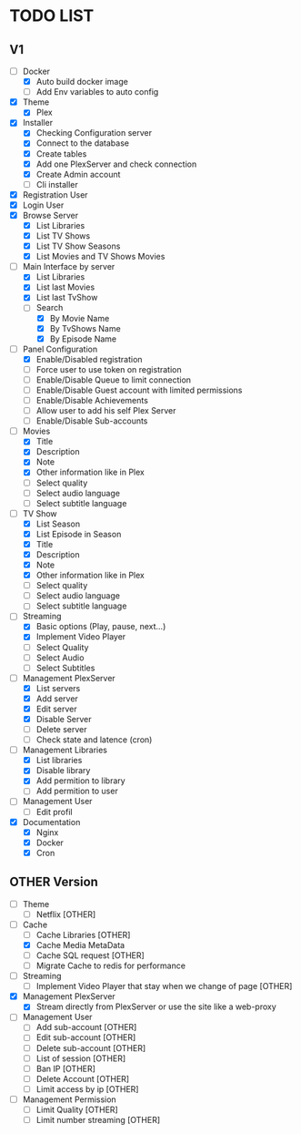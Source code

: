 # TODO LIST

## V1
- [ ] Docker
  - [x] Auto build docker image
  - [ ] Add Env variables to auto config
- [x] Theme
  - [x] Plex
- [x] Installer
  - [x] Checking Configuration server
  - [x] Connect to the database
  - [x] Create tables
  - [x] Add one PlexServer and check connection
  - [x] Create Admin account
  - [ ] Cli installer
- [x] Registration User
- [x] Login User
- [x] Browse Server
  - [x] List Libraries
  - [x] List TV Shows
  - [x] List TV Show Seasons
  - [x] List Movies and TV Shows Movies
- [ ] Main Interface by server
  - [x] List Libraries
  - [x] List last Movies
  - [x] List last TvShow
  - [ ] Search
    - [x] By Movie Name
    - [x] By TvShows Name
    - [x] By Episode Name
- [ ] Panel Configuration
  - [x] Enable/Disabled registration
  - [ ] Force user to use token on registration
  - [ ] Enable/Disable Queue to limit connection
  - [ ] Enable/Disable Guest account with limited permissions
  - [ ] Enable/Disable Achievements
  - [ ] Allow user to add his self Plex Server
  - [ ] Enable/Disable Sub-accounts
- [ ] Movies
  - [x] Title
  - [x] Description
  - [x] Note
  - [x] Other information like in Plex
  - [ ] Select quality
  - [ ] Select audio language
  - [ ] Select subtitle language
- [ ] TV Show
  - [x] List Season
  - [x] List Episode in Season
  - [x] Title
  - [x] Description
  - [x] Note
  - [x] Other information like in Plex
  - [ ] Select quality
  - [ ] Select audio language
  - [ ] Select subtitle language
- [ ] Streaming
  - [x] Basic options (Play, pause, next...)
  - [x] Implement Video Player
  - [ ] Select Quality
  - [ ] Select Audio
  - [ ] Select Subtitles
- [ ] Management PlexServer
  - [x] List servers
  - [X] Add server
  - [X] Edit server
  - [X] Disable Server
  - [ ] Delete server
  - [ ] Check state and latence (cron)
- [ ] Management Libraries
  - [x] List libraries
  - [x] Disable library
  - [x] Add permition to library
  - [ ] Add permition to user
- [ ] Management User
  - [ ] Edit profil
- [x] Documentation
  - [x] Nginx
  - [x] Docker
  - [x] Cron

## OTHER Version
- [ ] Theme
  - [ ] Netflix [OTHER]
- [ ] Cache
  - [ ] Cache Libraries [OTHER]
  - [x] Cache Media MetaData
  - [ ] Cache SQL request [OTHER]
  - [ ] Migrate Cache to redis for performance
- [ ] Streaming
  - [ ] Implement Video Player that stay when we change of page [OTHER]
- [x] Management PlexServer
  - [x] Stream directly from PlexServer or use the site like a web-proxy
- [ ] Management User
  - [ ] Add sub-account [OTHER]
  - [ ] Edit sub-account [OTHER]
  - [ ] Delete sub-account [OTHER]
  - [ ] List of session [OTHER]
  - [ ] Ban IP [OTHER]
  - [ ] Delete Account [OTHER]
  - [ ] Limit access by ip [OTHER]
- [ ] Management Permission
  - [ ] Limit Quality [OTHER]
  - [ ] Limit number streaming [OTHER]

